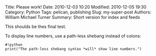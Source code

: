 Title: Please work!
Date: 2010-12-03 10:20
Modified: 2010-12-05 19:30
Category: Python
Tags: pelican, publishing
Slug: my-super-post
Authors: William Michael Turner
Summary: Short version for index and feeds

This shoulds be thes final test.

To display line numbers, use a path-less shebang instead of colons:

    #!python
    print("The path-less shebang syntax *will* show line numbers.")
